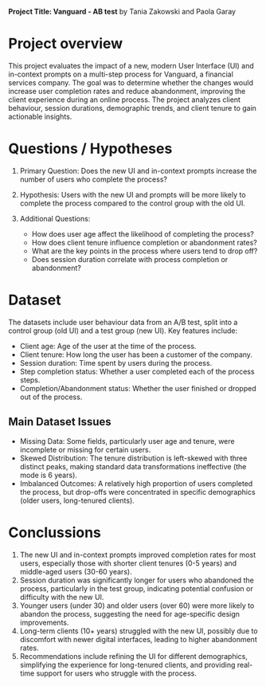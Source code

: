 **Project Title: Vanguard - AB test**
    by Tania Zakowski and Paola Garay

# Project overview

This project evaluates the impact of a new, modern User Interface (UI) and in-context prompts on a multi-step process for Vanguard, a financial services company. The goal was to determine whether the changes would increase user completion rates and reduce abandonment, improving the client experience during an online process. The project analyzes client behaviour, session durations, demographic trends, and client tenure to gain actionable insights.

# Questions / Hypotheses

1) Primary Question: Does the new UI and in-context prompts increase the number of users who complete the process?

2) Hypothesis: Users with the new UI and prompts will be more likely to complete the process compared to the control group with the old UI.

3) Additional Questions:
   - How does user age affect the likelihood of completing the process?
   - How does client tenure influence completion or abandonment rates?
   - What are the key points in the process where users tend to drop off?
   - Does session duration correlate with process completion or abandonment?

# Dataset 

The datasets include user behaviour data from an A/B test, split into a control group (old UI) and a test group (new UI). Key features include:
- Client age: Age of the user at the time of the process.
- Client tenure: How long the user has been a customer of the company.
- Session duration: Time spent by users during the process.
- Step completion status: Whether a user completed each of the process steps.
- Completion/Abandonment status: Whether the user finished or dropped out of the process.

## Main Dataset Issues
- Missing Data: Some fields, particularly user age and tenure, were incomplete or missing for certain users.
- Skewed Distribution: The tenure distribution is left-skewed with three distinct peaks, making standard data transformations ineffective (the mode is 6 years).
- Imbalanced Outcomes: A relatively high proportion of users completed the process, but drop-offs were concentrated in specific demographics (older users, long-tenured clients).

# Conclussions
1) The new UI and in-context prompts improved completion rates for most users, especially those with shorter client tenures (0-5 years) and middle-aged users (30-60 years).
2) Session duration was significantly longer for users who abandoned the process, particularly in the test group, indicating potential confusion or difficulty with the new UI.
3) Younger users (under 30) and older users (over 60) were more likely to abandon the process, suggesting the need for age-specific design improvements.
4) Long-term clients (10+ years) struggled with the new UI, possibly due to discomfort with newer digital interfaces, leading to higher abandonment rates.
5) Recommendations include refining the UI for different demographics, simplifying the experience for long-tenured clients, and providing real-time support for users who struggle with the process.
